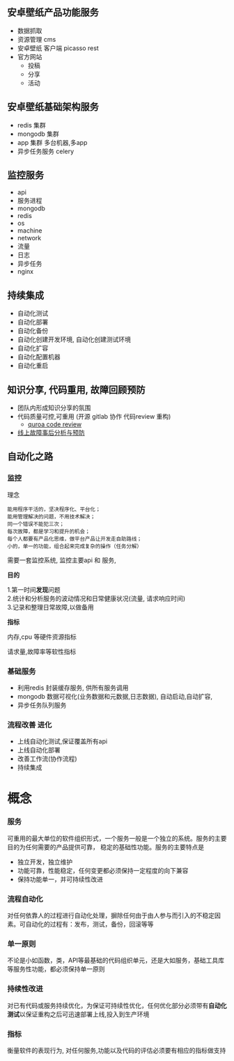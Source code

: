 ## 安卓壁纸产品功能服务

- 数据抓取
- 资源管理 cms
- 安卓壁纸 客户端 picasso rest  
- 官方网站
    - 投稿
    - 分享
    - 活动


## 安卓壁纸基础架构服务

- redis 集群
- mongodb 集群
- app 集群 多台机器,多app
- 异步任务服务 celery

## 监控服务

- api
- 服务进程
- mongodb
- redis
- os
- machine
- network
- 流量
- 日志
- 异步任务
- nginx

## 持续集成

- 自动化测试
- 自动化部署
- 自动化备份
- 自动化创建开发环境, 自动化创建测试环境
- 自动化扩容
- 自动化配置机器
- 自动化重启


## 知识分享, 代码重用, 故障回顾预防

- 团队内形成知识分享的氛围
- 代码质量可控,可重用  (开源  gitlab 协作 代码review 重构)
    - [quroa code review](http://note.youdao.com/share/?id=13347fad56ddb0a0481cac28651c411c&type=note)
- [线上故障事后分析与预防](http://note.youdao.com/share/web/file.html?id=13347fad56ddb0a0481cac28651c411c&type=note)

## 自动化之路

### 监控

理念

    能用程序干活的，坚决程序化、平台化；
    能用管理解决的问题，不用技术解决；
    同一个错误不能犯三次；
    每次故障，都是学习和提升的机会；
    每个人都要有产品化思维，做平台产品让开发走自助路线；
    小的，单一的功能，组合起来完成复杂的操作（任务分解）


需要一套监控系统, 监控主要api 和 服务,

**目的**

1.第一时间**发现**问题  
2.统计和分析服务的波动情况和日常健康状况(流量, 请求响应时间)  
3.记录和整理日常故障,以做备用  

**指标**

内存,cpu 等硬件资源指标

请求量,故障率等软性指标

### 基础服务

- 利用redis 封装缓存服务, 供所有服务调用
- mongodb 数据可视化(业务数据和元数据,日志数据), 自动启动,自动扩容,
- 异步任务队列服务


### 流程改善 进化

- 上线自动化测试,保证覆盖所有api
- 上线自动化部署
- 改善工作流(协作流程)
- 持续集成


# 概念

### 服务

可重用的最大单位的软件组织形式，一个服务一般是一个独立的系统。服务的主要目的为任何需要的产品提供可靠，
稳定的基础性功能。服务的主要特点是

- 独立开发，独立维护
- 功能可靠，性能稳定，任何变更都必须保持一定程度的向下兼容
- 保持功能单一，并可持续性改进

### 流程自动化

对任何依靠人的过程进行自动化处理，摒除任何由于由人参与而引入的不稳定因素。可自动化的过程有：发布，测试，备份，回滚等等

### 单一原则

不论是小如函数，类，API等最基础的代码组织单元，还是大如服务，基础工具库等服务性功能，都必须保持单一原则

### 持续性改进

对已有代码或服务持续优化，为保证可持续性优化，任何优化部分必须带有**自动化测试**以保证重构之后可迅速部署上线,投入到生产环境

### 指标

衡量软件的表现行为, 对任何服务,功能以及代码的评估必须要有相应的指标做支持 
